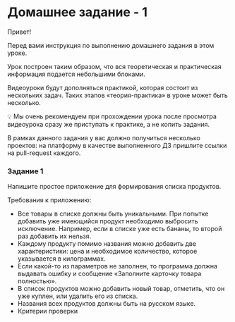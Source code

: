 # Домашнее задание - 1

Привет!

Перед вами инструкция по выполнению домашнего задания в этом уроке.

Урок построен таким образом, что вся теоретическая и практическая информация подается небольшими блоками.

Видеоуроки будут дополняться практикой, которая состоит из нескольких задач. Таких этапов «теория-практика» в уроке может быть несколько.

<aside>
💡 Мы очень рекомендуем при прохождении урока после просмотра видеоурока сразу же приступать к практике, а не копить задания.

</aside>

В рамках данного задания у вас должно получиться несколько проектов: на платформу в качестве выполненного ДЗ пришлите ссылки на pull-request каждого.

### Задание 1

Напишите простое приложение для формирования списка продуктов.

Требования к приложению:

- Все товары в списке должны быть уникальными. При попытке добавить уже имеющийся продукт необходимо выбросить исключение. Например, если в списке уже есть бананы, то второй раз добавить их нельзя.
- Каждому продукту помимо названия можно добавить две характеристики: цена и необходимое количество, которое указывается в килограммах.
- Если какой-то из параметров не заполнен, то программа должна выдавать ошибку и сообщение «Заполните карточку товара полностью».
- В список продуктов можно добавить новый товар, отметить, что он уже куплен, или удалить его из списка.
- Названия всех продуктов должны быть на русском языке.
- Критерии проверки